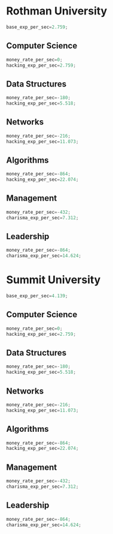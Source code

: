 # Rothman University
```js
base_exp_per_sec=2.759;
```
## Computer Science
``` js
money_rate_per_sec=0;
hacking_exp_per_sec=2.759;
```
## Data Structures
``` js
money_rate_per_sec=-180;
hacking_exp_per_sec=5.518;
```
## Networks
``` js
money_rate_per_sec=-216;
hacking_exp_per_sec=11.073;
```
## Algorithms
``` js
money_rate_per_sec=-864;
hacking_exp_per_sec=22.074;
```
## Management
``` js
money_rate_per_sec=-432;
charisma_exp_per_sec=7.312;
```
## Leadership
``` js
money_rate_per_sec=-864;
charisma_exp_per_sec=14.624;
```

# Summit University
```js
base_exp_per_sec=4.139;
```
## Computer Science
``` js
money_rate_per_sec=0;
hacking_exp_per_sec=2.759;
```
## Data Structures
``` js
money_rate_per_sec=-180;
hacking_exp_per_sec=5.518;
```
## Networks
``` js
money_rate_per_sec=-216;
hacking_exp_per_sec=11.073;
```
## Algorithms
``` js
money_rate_per_sec=-864;
hacking_exp_per_sec=22.074;
```
## Management
``` js
money_rate_per_sec=-432;
charisma_exp_per_sec=7.312;
```
## Leadership
``` js
money_rate_per_sec=-864;
charisma_exp_per_sec=14.624;
```
